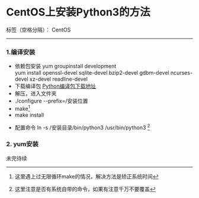 ﻿# CentOS上安装Python3的方法

标签（空格分隔）： CentOS

---

### 1.编译安装
+ 依赖包安装
    yum groupinstall development  
    yum install openssl-devel sqlite-devel bzip2-devel gdbm-devel ncurses-devel xz-devel readline-devel  
+ 下载编译包 [Python编译包下载地址](https://www.python.org/downloads/)
+ 解压，进入文件夹
+ ./configure --prefix=/安装位置
+ make[^footnote]
+ make install
[^footnote]: 这里遇上过无限循环make的情况，解决方法是矫正系统时间

+ 配置命令 ln -s /安装目录/bin/python3 /usr/bin/python3  [^footnote2]
[^footnote2]:这里注意是否有系统自带的命令，如果有注意千万不要覆盖

### 2. yum安装
未完待续
